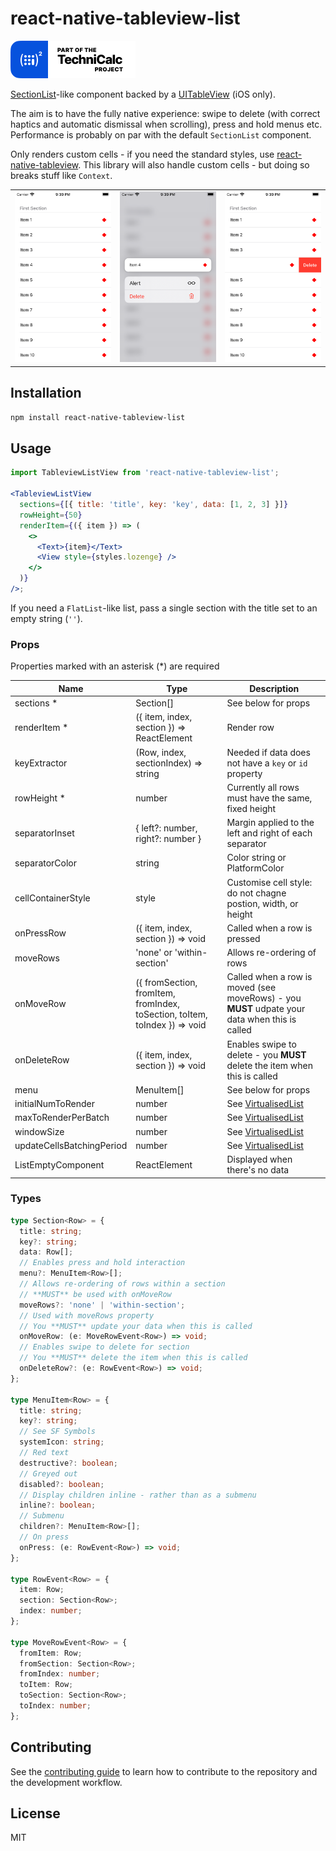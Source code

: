 # react-native-tableview-list

<a href="https://jacobdoescode.com/technicalc"><img alt="Part of the TechniCalc Project" src="https://github.com/jacobp100/technicalc-core/blob/master/banner.png" width="200" height="60"></a>

[SectionList](https://reactnative.dev/docs/sectionlist)-like component backed by a [UITableView](https://developer.apple.com/documentation/uikit/uitableview) (iOS only).

The aim is to have the fully native experience: swipe to delete (with correct haptics and automatic dismissal when scrolling), press and hold menus etc. Performance is probably on par with the default `SectionList` component.

Only renders custom cells - if you need the standard styles, use [react-native-tableview](https://github.com/aksonov/react-native-tableview). This library will also handle custom cells - but doing so breaks stuff like `Context`.

|                                                                                                             |                                                                                                             |                                                                                                             |
| ----------------------------------------------------------------------------------------------------------- | ----------------------------------------------------------------------------------------------------------- | ----------------------------------------------------------------------------------------------------------- |
| ![Screenshot 1](https://github.com/jacobp100/react-native-tableview-list/blob/master/assets/1.png?raw=true) | ![Screenshot 2](https://github.com/jacobp100/react-native-tableview-list/blob/master/assets/2.png?raw=true) | ![Screenshot 3](https://github.com/jacobp100/react-native-tableview-list/blob/master/assets/3.png?raw=true) |

## Installation

```sh
npm install react-native-tableview-list
```

## Usage

```jsx
import TableviewListView from 'react-native-tableview-list';

<TableviewListView
  sections={[{ title: 'title', key: 'key', data: [1, 2, 3] }]}
  rowHeight={50}
  renderItem={({ item }) => (
    <>
      <Text>{item}</Text>
      <View style={styles.lozenge} />
    </>
  )}
/>;
```

If you need a `FlatList`-like list, pass a single section with the title set to an empty string (`''`).

### Props

Properties marked with an asterisk (\*) are required

| Name                      | Type                                                                       | Description                                                                                   |
| ------------------------- | -------------------------------------------------------------------------- | --------------------------------------------------------------------------------------------- |
| sections \*               | Section[]                                                                  | See below for props                                                                           |
| renderItem \*             | ({ item, index, section }) => ReactElement                                 | Render row                                                                                    |
| keyExtractor              | (Row, index, sectionIndex) => string                                       | Needed if data does not have a `key` or `id` property                                         |
| rowHeight \*              | number                                                                     | Currently all rows must have the same, fixed height                                           |
| separatorInset            | { left?: number, right?: number }                                          | Margin applied to the left and right of each separator                                        |
| separatorColor            | string                                                                     | Color string or PlatformColor                                                                 |
| cellContainerStyle        | style                                                                      | Customise cell style: do not chagne postion, width, or height                                 |
| onPressRow                | ({ item, index, section }) => void                                         | Called when a row is pressed                                                                  |
| moveRows                  | 'none' or 'within-section'                                                 | Allows re-ordering of rows                                                                    |
| onMoveRow                 | ({ fromSection, fromItem, fromIndex, toSection, toItem, toIndex }) => void | Called when a row is moved (see moveRows) - you **MUST** udpate your data when this is called |
| onDeleteRow               | ({ item, index, section }) => void                                         | Enables swipe to delete - you **MUST** delete the item when this is called                    |
| menu                      | MenuItem[]                                                                 | See below for props                                                                           |
| initialNumToRender        | number                                                                     | See [VirtualisedList](https://reactnative.dev/docs/virtualizedlist)                           |
| maxToRenderPerBatch       | number                                                                     | See [VirtualisedList](https://reactnative.dev/docs/virtualizedlist)                           |
| windowSize                | number                                                                     | See [VirtualisedList](https://reactnative.dev/docs/virtualizedlist)                           |
| updateCellsBatchingPeriod | number                                                                     | See [VirtualisedList](https://reactnative.dev/docs/virtualizedlist)                           |
| ListEmptyComponent        | ReactElement                                                               | Displayed when there's no data                                                                |

### Types

```ts
type Section<Row> = {
  title: string;
  key?: string;
  data: Row[];
  // Enables press and hold interaction
  menu?: MenuItem<Row>[];
  // Allows re-ordering of rows within a section
  // **MUST** be used with onMoveRow
  moveRows?: 'none' | 'within-section';
  // Used with moveRows property
  // You **MUST** update your data when this is called
  onMoveRow: (e: MoveRowEvent<Row>) => void;
  // Enables swipe to delete for section
  // You **MUST** delete the item when this is called
  onDeleteRow?: (e: RowEvent<Row>) => void;
};

type MenuItem<Row> = {
  title: string;
  key?: string;
  // See SF Symbols
  systemIcon: string;
  // Red text
  destructive?: boolean;
  // Greyed out
  disabled?: boolean;
  // Display children inline - rather than as a submenu
  inline?: boolean;
  // Submenu
  children?: MenuItem<Row>[];
  // On press
  onPress: (e: RowEvent<Row>) => void;
};

type RowEvent<Row> = {
  item: Row;
  section: Section<Row>;
  index: number;
};

type MoveRowEvent<Row> = {
  fromItem: Row;
  fromSection: Section<Row>;
  fromIndex: number;
  toItem: Row;
  toSection: Section<Row>;
  toIndex: number;
};
```

## Contributing

See the [contributing guide](CONTRIBUTING.md) to learn how to contribute to the repository and the development workflow.

## License

MIT
